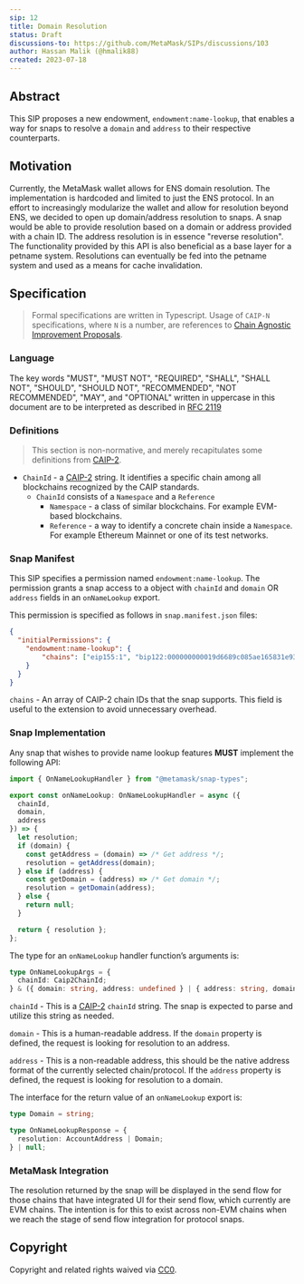 ```yaml
---
sip: 12
title: Domain Resolution
status: Draft
discussions-to: https://github.com/MetaMask/SIPs/discussions/103
author: Hassan Malik (@hmalik88)
created: 2023-07-18
---
```


## Abstract

This SIP proposes a new endowment, `endowment:name-lookup`, that enables a way for snaps to resolve a `domain` and `address` to their respective counterparts.

## Motivation

Currently, the MetaMask wallet allows for ENS domain resolution. The implementation is hardcoded and limited to just the ENS protocol. In an effort to
increasingly modularize the wallet and allow for resolution beyond ENS, we decided to open up domain/address resolution to snaps. A snap would be able
to provide resolution based on a domain or address provided with a chain ID. The address resolution is in essence "reverse resolution". The functionality provided by
this API is also beneficial as a base layer for a petname system. Resolutions can eventually be fed into the petname system and used as a means for cache invalidation.

## Specification

> Formal specifications are written in Typescript. Usage of `CAIP-N` specifications, where `N` is a number, are references to [Chain Agnostic Improvement Proposals](https://github.com/ChainAgnostic/CAIPs).

### Language

The key words "MUST", "MUST NOT", "REQUIRED", "SHALL", "SHALL NOT",
"SHOULD", "SHOULD NOT", "RECOMMENDED", "NOT RECOMMENDED", "MAY", and
"OPTIONAL" written in uppercase in this document are to be interpreted as described in [RFC 2119](https://www.ietf.org/rfc/rfc2119.txt)

### Definitions

> This section is non-normative, and merely recapitulates some definitions from [CAIP-2](https://github.com/ChainAgnostic/CAIPs/blob/master/CAIPs/caip-2.md).

- `ChainId` - a [CAIP-2](https://github.com/ChainAgnostic/CAIPs/blob/master/CAIPs/caip-2.md) string.
  It identifies a specific chain among all blockchains recognized by the CAIP standards.
  - `ChainId` consists of a `Namespace` and a `Reference`
    - `Namespace` - a class of similar blockchains. For example EVM-based blockchains.
    - `Reference` - a way to identify a concrete chain inside a `Namespace`. For example Ethereum Mainnet or one of its test networks.

### Snap Manifest

This SIP specifies a permission named `endowment:name-lookup`.
The permission grants a snap access to a object with `chainId` and `domain` OR `address` fields in an `onNameLookup` export.

This permission is specified as follows in `snap.manifest.json` files:

```json
{
  "initialPermissions": {
    "endowment:name-lookup": {
        "chains": ["eip155:1", "bip122:000000000019d6689c085ae165831e93"],
    }
  }
}
```

`chains` - An array of CAIP-2 chain IDs that the snap supports. This field is useful to the extension to avoid unnecessary overhead.

### Snap Implementation

Any snap that wishes to provide name lookup features **MUST** implement the following API:

```typescript
import { OnNameLookupHandler } from "@metamask/snap-types";

export const onNameLookup: OnNameLookupHandler = async ({
  chainId,
  domain,
  address
}) => {
  let resolution;
  if (domain) {
    const getAddress = (domain) => /* Get address */;
    resolution = getAddress(domain);
  } else if (address) {
    const getDomain = (address) => /* Get domain */;
    resolution = getDomain(address);
  } else {
    return null;
  }

  return { resolution };
};
```

The type for an `onNameLookup` handler function’s arguments is:

```typescript
type OnNameLookupArgs = {
  chainId: Caip2ChainId;
} & ({ domain: string, address: undefined } | { address: string, domain: undefined });

```

`chainId` - This is a [CAIP-2](https://github.com/ChainAgnostic/CAIPs/blob/master/CAIPs/caip-2.md) `chainId` string.
The snap is expected to parse and utilize this string as needed.

`domain` - This is a human-readable address. If the `domain` property is defined, the request is looking for resolution to an address.

`address` - This is a non-readable address, this should be the native address format of the currently selected chain/protocol. If the `address` property is defined,
the request is looking for resolution to a domain.

The interface for the return value of an `onNameLookup` export is:

```typescript
type Domain = string;

type OnNameLookupResponse = {
  resolution: AccountAddress | Domain;
} | null;
```

### MetaMask Integration

The resolution returned by the snap will be displayed in the send flow for those chains that have integrated UI for their send flow, which currently are EVM chains. The intention is for this to
exist across non-EVM chains when we reach the stage of send flow integration for protocol snaps.

## Copyright

Copyright and related rights waived via [CC0](../LICENSE).
